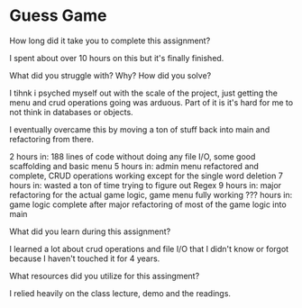 ﻿<h1>Guess Game</h1>

<p>How long did it take you to complete this assignment?</p>
<p>I spent about over 10 hours on this but it's finally finished.</p>
<p>What did you struggle with? Why? How did you solve?</p>
<p>I tihnk i psyched myself out with the scale of the project, just getting the menu and crud operations going was arduous. Part of it is it's hard for me to not think in databases or objects.</p>
<p>I eventually overcame this by moving a ton of stuff back into main and refactoring from there.</p>
<p> 2 hours in: 188 lines of code without doing any file I/O, some good scaffolding and basic menu
    5 hours in: admin menu refactored and complete, CRUD operations working except for the single word deletion
    7 hours in: wasted a ton of time trying to figure out Regex
    9 hours in: major refactoring for the actual game logic, game menu fully working
    ??? hours in: game logic complete after major refactoring of most of the game logic into main<p>
<p>What did you learn during this assignment?</p>
<p>I learned a lot about crud operations and file I/O that I didn't know or forgot because I haven't touched it for 4 years.</p>
<p>What resources did you utilize for this assingment?</p>
<p>I relied heavily on the class lecture, demo and the readings.</p>